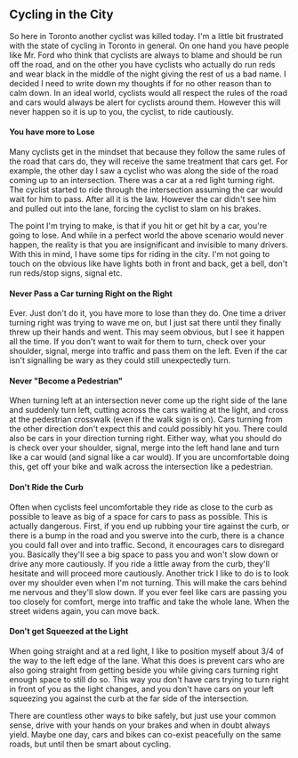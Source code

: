 ## Cycling in the City

So here in Toronto another cyclist was killed today. I'm a little bit frustrated with the state of
cycling in Toronto in general.  On one hand you have people like Mr. Ford who think that cyclists
are always to blame and should be run off the road, and on the other you have cyclists who actually
do run reds and wear black in the middle of the night giving the rest of us a bad name.  I decided I
need to write down my thoughts if for no other reason than to calm down.  In an ideal world,
cyclists would all respect the rules of the road and cars would always be alert for cyclists around
them.  However this will never happen so it is up to you, the cyclist, to ride cautiously.

#### You have more to Lose

Many cyclists get in the mindset that because they follow the same rules of the road that cars do,
they will receive the same treatment that cars get. For example, the other day I saw a cyclist who
was along the side of the road coming up to an intersection.  There was a car at a red light turning
right. The cyclist started to ride through the intersection assuming the car would wait for him to
pass. After all it is the law. However the car didn't see him and pulled out into the lane, forcing
the cyclist to slam on his brakes.

The point I'm trying to make, is that if you hit or get hit by a car, you're going to lose. And
while in a perfect world the above scenario would never happen, the reality is that you are
insignificant and invisible to many drivers. With this in mind, I have some tips for riding in the
city. I'm not going to touch on the obvious like have lights both in front and back, get a bell,
don't run reds/stop signs, signal etc.

#### Never Pass a Car turning Right on the Right

Ever. Just don't do it, you have more to lose than they do. One time a driver turning right was
trying to wave me on, but I just sat there until they finally threw up their hands and went. This
may seem obvious, but I see it happen all the time. If you don't want to wait for them to turn,
check over your shoulder, signal, merge into traffic and pass them on the left. Even if the car
isn't signalling be wary as they could still unexpectedly turn.

#### Never "Become a Pedestrian"

When turning left at an intersection never come up the right side of the lane and suddenly turn
left, cutting across the cars waiting at the light, and cross at the pedestrian crosswalk (even if
the walk sign is on). Cars turning from the other direction don't expect this and could possibly hit
you. There could also be cars in your direction turning right. Either way, what you should do is
check over your shoulder, signal, merge into the left hand lane and turn like a car would (and
signal like a car would).  If you are uncomfortable doing this, get off your bike and walk across
the intersection like a pedestrian.

#### Don't Ride the Curb

Often when cyclists feel uncomfortable they ride as close to the curb as possible to leave as big of
a space for cars to pass as possible. This is actually dangerous.  First, if you end up rubbing your
tire against the curb, or there is a bump in the road and you swerve into the curb, there is a
chance you could fall over and into traffic. Second, it encourages cars to disregard you. Basically
they'll see a big space to pass you and won't slow down or drive any more cautiously. If you ride a
little away from the curb, they'll hesitate and will proceed more cautiously. Another trick I like
to do is to look over my shoulder even when I'm not turning. This will make the cars behind me
nervous and they'll slow down. If you ever feel like cars are passing you too closely for comfort,
merge into traffic and take the whole lane. When the street widens again, you can move back. 

#### Don't get Squeezed at the Light

When going straight and at a red light, I like to position myself about 3/4 of the way to the left
edge of the lane. What this does is prevent cars who are also going straight from getting beside you
while giving cars turning right enough space to still do so. This way you don't have cars trying to
turn right in front of you as the light changes, and you don't have cars on your left squeezing you
against the curb at the far side of the intersection.

There are countless other ways to bike safely, but just use your common sense, drive with your hands
on your brakes and when in doubt always yield. Maybe one day, cars and bikes can co-exist peacefully
on the same roads, but until then be smart about cycling.
